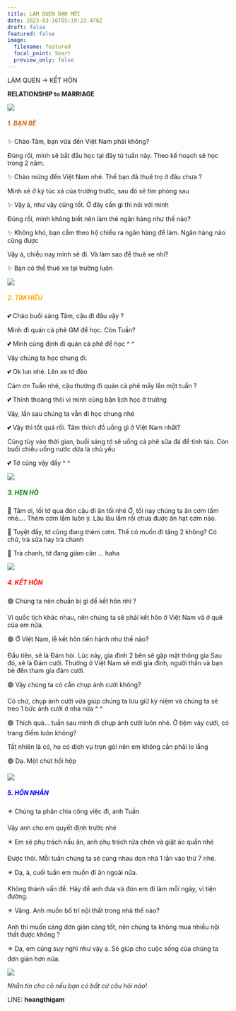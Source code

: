 ```yaml
---
title: LÀM QUEN BẠN MỚI
date: 2023-03-16T05:19:23.478Z
draft: false
featured: false
image:
  filename: featured
  focal_point: Smart
  preview_only: false
---
```

LÀM QUEN -> KẾT HÔN

**RELATIONSHIP  to MARRIAGE**

![](10-su-that-tan-nhan-ve-tinh-yeu-du-ban-khong-muon-cung-phai-chap-nhan-tinh-yeu1-1504712177-width600height369.jpg)

<h5 style="color:chocolate;"> 1. BẠN BÈ</h5>

<p> ✨  Chào Tâm, bạn vừa đến Việt Nam phải không?</p>
Đúng rồi, mình sẽ bắt đầu học tại đây từ tuần này. Theo kế hoạch sẽ học trong 2 năm.
<p> ✨  Chào mừng đến Việt Nam nhé. Thế bạn đã thuê trọ ở đâu chưa ?</p>
Mình sẽ ở ký túc xá của trường trước, sau đó sẽ tìm phòng sau
<p> ✨ Vậy à, như vậy cũng tốt. Ở đây cần gì thì nói với mình</p>
Đúng rồi, mình không biết nên làm thẻ ngân hàng như thế nào?
<p> ✨ Không khó, bạn cầm theo hộ chiếu ra ngân hàng để làm. Ngân hàng nào cũng được</p>
Vậy à, chiều nay mình sẽ đi. Và làm sao để thuê xe nhỉ?
<p> ✨  Bạn có thể thuê xe tại trường luôn</p>

![](44090-scaled.jpg)

<h5 style="color:orange;">2. TÌM HIỂU</h5>

<p> 💕  Chào buổi sáng Tâm, cậu đi đâu vậy ?</p>
Mình đi quán cà phê GM để học. Còn Tuấn?
<p> 💕  Mình cũng định đi quán cà phê để học  ^ ^</p>
Vậy chúng ta học chung đi. 
<p> 💕  Ok lun nhé. Lên xe tớ đèo</p>
Cảm ơn Tuấn nhé, cậu thường đi quán cà phê mấy lần một tuần ?
<p> 💕  Thỉnh thoảng thôi vì mình cũng bận lịch học ở trường</p>
Vậy, lần sau chúng ta vẫn đi học chung nhé
<p> 💕 Vậy thì tốt quá rồi. Tâm thích đồ uống gì ở Việt Nam nhất?</p>
Cũng tùy vào thời gian, buổi sáng tớ sẽ uống cà phê sữa đá để tỉnh táo. Còn buổi chiều uống nước dừa là chủ yếu
<p> 💕  Tớ cũng vậy đấy  ^ ^</p>

![](hen-ho-da-nang-6.jpg)

<h5 style="color:green;">3. HẸN HÒ</h5>

<p> 💐  Tâm ơi, tối tớ qua đón cậu đi ăn tối nhé
Ờ, tối nay chúng ta ăn cơm tấm nhé…. Thèm cơm lắm luôn ý. Lâu lâu lắm rồi chưa được ăn hạt cơm nào. 
<p> 💐  Tuyệt đấy, tớ cũng đang thèm cơm. Thế có muốn đi tăng 2 không?
Có chứ, trà sữa hay trà chanh
<p> 💐  Trà chanh, tớ đang giảm cân … haha

![](800-500-15711677721471583394083-crop-15711678011981018379337.webp)

<h5 style="color:red;">4. KẾT HÔN</h5>

<p> 🟢  Chúng ta nên chuẩn bị gì để kết hôn nhỉ ?</p>
Vì quốc tịch khác nhau, nên chúng ta sẽ phải kết hôn ở Việt Nam và ở quê của em nữa. 
<p> 🟢  Ở Việt Nam, lễ kết hôn tiến hành như thế nào?</p>
Đầu tiên, sẽ là Đám hỏi. Lúc này, gia đình 2 bên sẽ gặp mặt thông gia
Sau đó, sẽ là Đám cưới. Thường ở Việt Nam sẽ mời gia đình, người thân và bạn bè đến tham gia đám cưới. 
<p> 🟢  Vậy chúng ta có cần chụp ảnh cưới không?</p>
Có chứ, chụp ảnh cưới vừa giúp chúng ta lưu giữ kỷ niệm và chúng ta sẽ treo 1 bức ảnh cưới ở nhà nữa  ^ ^
<p> 🟢  Thích quá… tuần sau mình đi chụp ảnh cưới luôn nhé. Ở tiệm váy cưới, có trang điểm luôn không?</p>
Tất nhiên là có, họ có dịch vụ trọn gói nên em không cần phải lo lắng
<p> 🟢  Dạ. Một chút hồi hộp</p>

![](ket-hon-la-gi-quy-dinh-moi-nhat-cua-phap-luat-ve-ket-hon-scaled.jpg)

<h5 style="color:blue;">5. HÔN NHÂN</h5>

<p> ✴️ Chúng ta phân chia công việc đi, anh Tuấn</p>
Vậy anh cho em quyết định trước nhé
<p> ✴️ Em sẽ phụ trách nấu ăn, anh phụ trách rửa chén và giặt áo quần nhé</p>
Được thôi. Mỗi tuần chúng ta sẽ cùng nhau dọn nhà 1 lần vào thứ 7 nhé. 
<p> ✴️ Dạ, à, cuối tuần em muốn đi ăn ngoài nữa.</p>
Không thành vấn đề. Hãy để anh đưa và đón em đi làm mỗi ngày, vì tiện đường.
<p> ✴️ Vâng. Anh muốn bố trí nội thất trong nhà thế nào?</p>
Anh thì muốn càng đơn giản càng tốt, nên chúng ta không mua nhiều nội thất được không ?
<p> ✴️ Dạ, em cũng suy nghĩ như vậy ạ. Sẽ giúp cho cuộc sống của chúng ta đơn giản hơn nữa. </p>

![](10-su-that-tan-nhan-ve-tinh-yeu-du-ban-khong-muon-cung-phai-chap-nhan-tinh-yeu3-1504712177-width600height372.jpg)

*Nhắn tin cho cô nếu bạn có bất cứ câu hỏi nào!*

LINE: **hoangthigam**